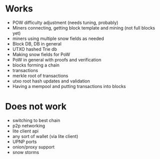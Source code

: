 # Works

* POW difficulty adjustment (needs tuning, probably)
* Miners connecting, getting block template and mining (not full blocks yet)
* miners using multiple snow fields as needed
* Block DB, DB in general
* UTXO hashed Trie db
* Making snow fields for PoW
* PoW in general with proofs and verification
* blocks forming a chain
* transactions
* merkle root of transactions
* utxo root hash updates and validation
* Having a mempool and putting transactions into blocks



# Does not work

* switching to best chain
* p2p networking
* lite client api
* any sort of wallet (via lite client)
* UPNP ports
* onion/proxy support
* snow storms



